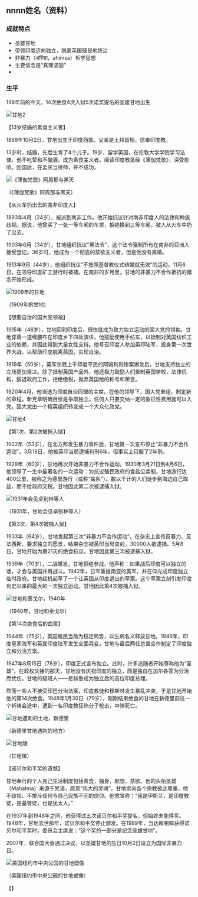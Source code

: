 ## nnnn姓名（资料）

### 成就特点

- 圣雄甘地
- 带领印度迈向独立，脱离英国殖民地统治
- 非暴力（अहिंसा，ahimsa）哲学思想
- 主要信念是“真理坚固”
- ​


### 生平

148年前的今天，14次绝食4次入狱5次诺奖提名的圣雄甘地出生

![甘地2](甘地2.jpg)

【13岁结婚的素食主义者】

1869年10月2日，甘地出生于印度西部。父亲是土邦首相，信奉印度教。

13岁时，结婚，先后生育了4个儿子。19岁，留学英国，在伦敦大学学院学习法律。他不吃荤和不酗酒，成为素食主义者。阅读印度教圣经《薄伽梵歌》，深受影响。回国后，在孟买当律师，并不成功。

![《薄伽梵歌》阿周那与黑天](《薄伽梵歌》阿周那与黑天.JPG)

（《薄伽梵歌》阿周那与黑天）

【从火车扔出去的南非印度人】

1893年4月（24岁），被派到南非工作。他开始抗议针对南非印度人的法律和种族歧视。据说，他曾买了一张一等车厢的车票，拒绝换到三等车厢，被人从火车中扔了出去。

1903年6月（34岁），甘地组织抗议“黑法令”，这个法令强制所有在南非的亚洲人接受登记。36岁时，他成为一个彻底的禁欲主义者，但是他没有离婚。

1913年9月（44岁），他组织抗议“不按照基督教仪式结婚就无效”的运动。11月6日，在领导印度矿工游行时被捕。在南非的岁月里，甘地的非暴力不合作抵抗的概念开始形成。

![1909年的甘地](1909年的甘地.jpg)

（1909年的甘地）

【想要自治的国大党领袖】

1915年（46岁），甘地回到印度后，很快就成为致力独立运动的国大党的领袖。甘地穿着一道缠腰布在印度乡下四处演讲，他鼓励使用手纺车，以抵制对英国纺织工业的依赖，并因此得到大量女性支持。他号召印度人参加英印陆军，投身第一次世界大战，以帮助印度脱离英国，实现自治。

1919年（50岁），英军杀戮上千印度平民的阿姆利则惨案爆发后，甘地支持独立的立场更加坚决。除了抵制英国产品外，他还极力鼓励人们抵制英国学校，法律机构，辞退政府工作，拒绝缴税，抛弃英国给的称号和荣誉。

1920年4月，他当选为印度自治同盟的主席。在他的领导下，国大党重组，制定新的章程。新党章明确目标是争取独立。任何人只要交纳一定的象征性费用就可以入党。国大党由一个精英组织转变成一个大众化政党。

![甘地4](甘地4.jpg)

【第1次、第2次被捕入狱】

1922年（53岁），在北方邦发生暴力事件后，甘地第一次宣布停止“非暴力不合作运动”。3月18日，他被英印当局逮捕判刑6年，但事实上只服了2年刑。

1929年（60岁），甘地再次开始非暴力不合作运动。1930年3月21日到4月6日，他领导了一生中最著名的一次运动：为抗议殖民政府的食盐公卖制，甘地游行达400公里，被称之为德里游行（或称“盐队”）。数以千计的人们徒步到海边自己取盐，而不给政府交税。甘地因此第二次被逮捕入狱。

![1931年会见卓别林等人](1931年会见卓别林等人.jpg)

（1931年，甘地会见卓别林等人）

【第3次、第4次被捕入狱】


1933年（64岁），甘地发起第三次“非暴力不合作运动”，在杂志上宣传反暴力、反法西斯、要求独立的愿景，结果杂志被英印当局查封，30000人被逮捕。5月8日，甘地开始为期21天的绝食抗议。甘地因此第三次被逮捕入狱。

1939年（70岁），二战爆发，甘地拒绝参战，他声称：如果战后印度可以独立的话，才会与英国并肩战斗。1942年，日军重挫南亚的英军，并在仰光成印度独立临时政府。甘地趁机起草了一个让英国从印度退出的草案。这个草案立刻引发印度有史以来的最大的一次独立运动。甘地因此第4次被捕入狱。

![甘地和泰戈尔，1940年](甘地和泰戈尔，1940年.jpg)

（1940年，甘地和泰戈尔）

【第14次绝食后的血案】

1944年（75岁），英国殖民当局为稳定局势，以生病名义释放甘地。1946年，印度皇家海军和英属印度陆军发生全面兵变。甘地与最后两任总督合作制定了印度独立和分治方案。

1947年8月15日（78岁），印度正式宣布独立。此时，许多追随者开始尊称他为“圣雄”。在政权交接的那天，甘地没有庆祝印度的独立，而是独自在加尔各答为分治而忧伤。甘地的接班人——尼赫鲁成为独立后的首位印度总理。

然而一些人不接受印巴分治法案，印度教徒和穆斯林发生暴乱冲突，于是甘地开始他的第14次绝食。1948年1月30日（79岁），刚刚结束绝食的甘地在新德里前往一个祈祷会途中，遭到一名印度教狂热分子枪击，中弹死亡。

![甘地遇刺的土地，新德里](甘地遇刺的土地，新德里.jpg)

（新德里甘地遇刺的地方）

![甘地陵](甘地陵.jpg)

（甘地陵）

【诺贝尔和平奖的遗憾】

甘地奉行的个人克己生活制度包括素食，独身，默想，禁欲。他的头衔圣雄（Mahatma）来源于梵语，原意“伟大的灵魂”。甘地崇尚各个宗教彼此尊重，他不歧视、不排斥任何与自己民族不同的信仰。他曾宣称：“我是伊斯兰，是印度教徒，是基督徒，也是犹太人。”

在1937年到1948年之间，他获得过五次诺贝尔和平奖提名，但始终未能得奖。1948年，甘地去世那年，诺贝尔和平奖停止颁发。在1989年，当达赖喇嘛获得诺贝尔和平奖时，委员会主席说：“这个奖的一部分是纪念圣雄甘地”。

2007年，联合国大会通过决议，以圣雄甘地的生日10月2日设立为国际非暴力日。

![美国纽约市中央公园的甘地塑像](美国纽约市中央公园的甘地塑像.jpg)

（美国纽约市中央公园的甘地塑像）

【】

